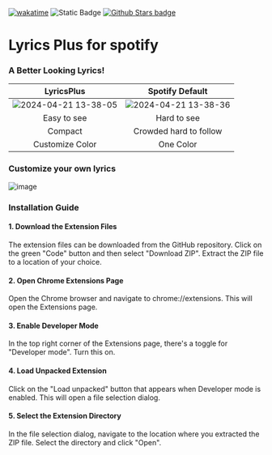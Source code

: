 [![wakatime](https://wakatime.com/badge/user/018d31fe-3aa7-4182-b700-de75c394a4ff/project/018ef7cf-b9a0-49ae-b3f8-09a4da42e9b0.svg)](https://wakatime.com/badge/user/018d31fe-3aa7-4182-b700-de75c394a4ff/project/018ef7cf-b9a0-49ae-b3f8-09a4da42e9b0)
![Static Badge](https://img.shields.io/badge/Release-v1.0-blue)
[![Github Stars badge](https://img.shields.io/github/stars/dupitydumb/LyricsPlus-Spotify?style=social)](https://github.com/dupitydumb/LyricsPlus-Spotify/)

<h1>Lyrics Plus for spotify</h1>
<h3>A Better Looking Lyrics!</h3>

|                                                          LyricsPlus                                                           |                                                        Spotify Default                                                        |
| :---------------------------------------------------------------------------------------------------------------------------: | :---------------------------------------------------------------------------------------------------------------------------: |
| ![2024-04-21 13-38-05](https://github.com/dupitydumb/LyricsPlus-Spotify/assets/37872714/296f389f-5dd8-4633-a8d6-826302fc1464) | ![2024-04-21 13-38-36](https://github.com/dupitydumb/LyricsPlus-Spotify/assets/37872714/c6d83853-8f79-4384-a019-4ffbee5ec4bf) |
|                                                          Easy to see                                                          |                                                          Hard to see                                                          |
|                                                            Compact                                                            |                                                    Crowded hard to follow                                                     |
|                                                        Customize Color                                                        |                                                           One Color                                                           |

<h3>Customize your own lyrics</h3>

![image](https://github.com/dupitydumb/LyricsPlus-Spotify/assets/37872714/b8530974-efca-4436-a8dd-79512bf5f102)

<h3>Installation Guide</h3>

<h4>1. Download the Extension Files</h4>

The extension files can be downloaded from the GitHub repository. Click on the green "Code" button and then select "Download ZIP". Extract the ZIP file to a location of your choice.

<h4>2. Open Chrome Extensions Page</h4>

Open the Chrome browser and navigate to chrome://extensions. This will open the Extensions page.

<h4>3. Enable Developer Mode</h4>

In the top right corner of the Extensions page, there's a toggle for "Developer mode". Turn this on.

<h4>4. Load Unpacked Extension</h4>

Click on the "Load unpacked" button that appears when Developer mode is enabled. This will open a file selection dialog.

<h4>5. Select the Extension Directory</h4>

In the file selection dialog, navigate to the location where you extracted the ZIP file. Select the directory and click "Open".
